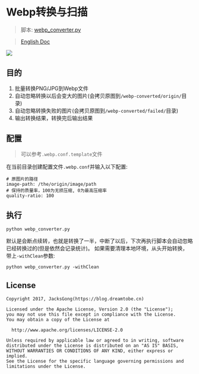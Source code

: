 # Webp转换与扫描

> 脚本: [webp_converter.py](http://gitlab.alipay-inc.com/toolset/apk-optimize/blob/master/webp_converter.py)

> [English Doc](https://github.com/Jacksgong/webp-converter/blob/master/README.md)

![](https://github.com/Jacksgong/webp-converter/raw/master/arts/webp-converter.png)

## 目的

1. 批量转换PNG/JPG到Webp文件
2. 自动忽略转换以后会变大的图片(会拷贝原图到`/webp-converted/origin/`目录)
3. 自动忽略转换失败的图片(会拷贝原图到`/webp-converted/failed/`目录)
4. 输出转换结果，转换完后输出结果

## 配置

> 可以参考`.webp.conf.template`文件

在当前目录创建配置文件`.webp.conf`并输入以下配置:

```
# 原图片的路径
image-path: /the/origin/image/path
# 保持的质量率，100为无损压缩, 0为最高压缩率
quality-ratio: 100
```

## 执行

```
python webp_converter.py
```

默认是会断点续转，也就是转换了一半，中断了以后，下次再执行脚本会自动忽略已经转换过的(但是依然会记录统计)。
如果需要清理本地环境，从头开始转换，带上`-withClean`参数:

```
python webp_converter.py -withClean
```

## License

```
Copyright 2017, JacksGong(https://blog.dreamtobe.cn)

Licensed under the Apache License, Version 2.0 (the "License");
you may not use this file except in compliance with the License.
You may obtain a copy of the License at

  http://www.apache.org/licenses/LICENSE-2.0

Unless required by applicable law or agreed to in writing, software
distributed under the License is distributed on an "AS IS" BASIS,
WITHOUT WARRANTIES OR CONDITIONS OF ANY KIND, either express or implied.
See the License for the specific language governing permissions and
limitations under the License.
```
